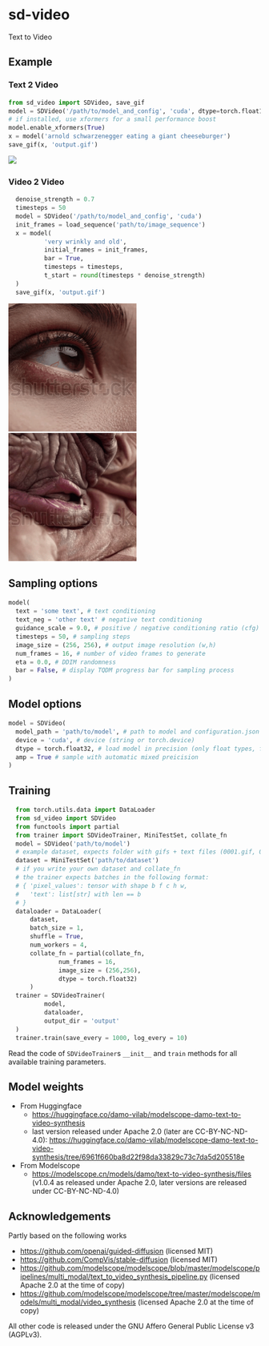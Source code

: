 # sd-video

Text to Video


## Example

### Text 2 Video
```py
from sd_video import SDVideo, save_gif
model = SDVideo('/path/to/model_and_config', 'cuda', dtype=torch.float16)
# if installed, use xformers for a small performance boost
model.enable_xformers(True)
x = model('arnold schwarzenegger eating a giant cheeseburger')
save_gif(x, 'output.gif')
```

![](examples/arnold_burger.gif)

### Video 2 Video
```py
  denoise_strength = 0.7
  timesteps = 50
  model = SDVideo('/path/to/model_and_config', 'cuda')
  init_frames = load_sequence('path/to/image_sequence')
  x = model(
          'very wrinkly and old',
          initial_frames = init_frames,
          bar = True,
          timesteps = timesteps,
          t_start = round(timesteps * denoise_strength)
  )
  save_gif(x, 'output.gif')
```

![](examples/old_input.gif)
![](examples/old.gif)


## Sampling options
```py
model(
  text = 'some text', # text conditioning
  text_neg = 'other text' # negative text conditioning
  guidance_scale = 9.0, # positive / negative conditioning ratio (cfg)
  timesteps = 50, # sampling steps
  image_size = (256, 256), # output image resolution (w,h)
  num_frames = 16, # number of video frames to generate
  eta = 0.0, # DDIM randomness
  bar = False, # display TQDM progress bar for sampling process
)
```

## Model options
```py
model = SDVideo(
  model_path = 'path/to/model', # path to model and configuration.json
  device = 'cuda', # device (string or torch.device)
  dtype = torch.float32, # load model in precision (only float types, float32, float16, bfloat16)
  amp = True # sample with automatic mixed preicision
)
```

## Training
```py
  from torch.utils.data import DataLoader
  from sd_video import SDVideo
  from functools import partial
  from trainer import SDVideoTrainer, MiniTestSet, collate_fn
  model = SDVideo('path/to/model')
  # example dataset, expects folder with gifs + text files (0001.gif, 0001.gif.txt)
  dataset = MiniTestSet('path/to/dataset')
  # if you write your own dataset and collate_fn
  # the trainer expects batches in the following format:
  # { 'pixel_values': tensor with shape b f c h w,
  #   'text': list[str] with len == b
  # }
  dataloader = DataLoader(
      dataset,
      batch_size = 1,
      shuffle = True,
      num_workers = 4,
      collate_fn = partial(collate_fn,
              num_frames = 16,
              image_size = (256,256),
              dtype = torch.float32)
      )
  trainer = SDVideoTrainer(
          model,
          dataloader,
          output_dir = 'output'
  )
  trainer.train(save_every = 1000, log_every = 10)
```
Read the code of `SDVideoTrainer`s `__init__` and `train` methods for all available training parameters.

## Model weights
- From Huggingface
  - https://huggingface.co/damo-vilab/modelscope-damo-text-to-video-synthesis
  - last version released under Apache 2.0 (later are CC-BY-NC-ND-4.0): https://huggingface.co/damo-vilab/modelscope-damo-text-to-video-synthesis/tree/6961f660ba8d22f98da33829c73c7da5d205518e
- From Modelscope
  - https://modelscope.cn/models/damo/text-to-video-synthesis/files (v1.0.4 as released under Apache 2.0, later versions are released under CC-BY-NC-ND-4.0)


## Acknowledgements

Partly based on the following works
  - https://github.com/openai/guided-diffusion (licensed MIT)
  - https://github.com/CompVis/stable-diffusion (licensed MIT)
  - https://github.com/modelscope/modelscope/blob/master/modelscope/pipelines/multi_modal/text_to_video_synthesis_pipeline.py (licensed Apache 2.0 at the time of copy)
  - https://github.com/modelscope/modelscope/tree/master/modelscope/models/multi_modal/video_synthesis (licensed Apache 2.0 at the time of copy)

All other code is released under the GNU Affero General Public License v3 (AGPLv3).
